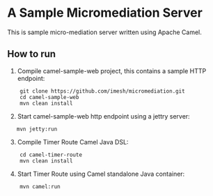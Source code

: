 # A Sample Micromediation Server

This is sample micro-mediation server written using Apache Camel.

## How to run
1. Compile camel-sample-web project, this contains a sample HTTP endpoint:

````
    git clone https://github.com/imesh/micromediation.git
    cd camel-sample-web
    mvn clean install
````

2. Start camel-sample-web http endpoint using a jettry server:

````
   mvn jetty:run
````

3. Compile Timer Route Camel Java DSL:

````
    cd camel-timer-route
    mvn clean install
````

4. Start Timer Route using Camel standalone Java container:

````
    mvn camel:run
````